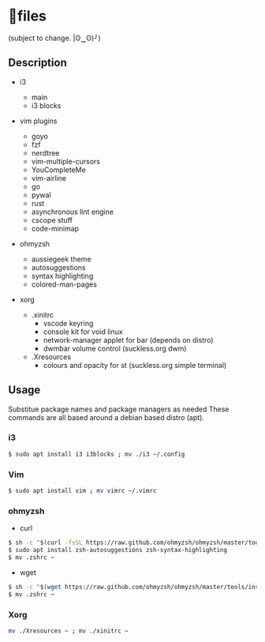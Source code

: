 # files

(subject to change. |ʘ‿ʘ)╯)

## Description

- i3
	* main
	* i3 blocks
- vim plugins
	* goyo
	* fzf
	* nerdtree
	* vim-multiple-cursors
	* YouCompleteMe
	* vim-airline
    * go
    * pywal
    * rust
    * asynchronous lint engine
    * cscope stuff
    * code-minimap

- ohmyzsh
	* aussiegeek theme
	* autosuggestions
	* syntax highlighting
	* colored-man-pages

- xorg
	* .xinitrc
		- vscode keyring
		- console kit for void linux
		- network-manager applet for bar (depends on distro)
		- dwmbar volume control (suckless.org dwm)
	* .Xresources
		- colours and opacity for st (suckless.org simple terminal)

## Usage

Substitue package names and package managers as needed
These commands are all based around a debian based distro (apt).

### i3

```sh
$ sudo apt install i3 i3blocks ; mv ./i3 ~/.config
```
### Vim

```sh
$ sudo apt install vim ; mv vimrc ~/.vimrc
```

### ohmyzsh

- curl

```sh
$ sh -c "$(curl -fsSL https://raw.github.com/ohmyzsh/ohmyzsh/master/tools/install.sh)"
$ sudo apt install zsh-autosuggestions zsh-syntax-highlighting
$ mv .zshrc ~
```
- wget

```sh
$ sh -c "$(wget https://raw.github.com/ohmyzsh/ohmyzsh/master/tools/install.sh -O -)"
$ mv .zshrc ~
```


### Xorg
```sh
mv ./Xresources ~ ; mv ./xinitrc ~
```
